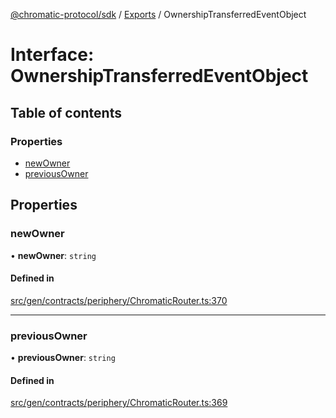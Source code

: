 [@chromatic-protocol/sdk](../README.md) / [Exports](../modules.md) / OwnershipTransferredEventObject

# Interface: OwnershipTransferredEventObject

## Table of contents

### Properties

- [newOwner](OwnershipTransferredEventObject.md#newowner)
- [previousOwner](OwnershipTransferredEventObject.md#previousowner)

## Properties

### newOwner

• **newOwner**: `string`

#### Defined in

[src/gen/contracts/periphery/ChromaticRouter.ts:370](https://github.com/chromatic-protocol/sdk/blob/7230d6e/src/gen/contracts/periphery/ChromaticRouter.ts#L370)

___

### previousOwner

• **previousOwner**: `string`

#### Defined in

[src/gen/contracts/periphery/ChromaticRouter.ts:369](https://github.com/chromatic-protocol/sdk/blob/7230d6e/src/gen/contracts/periphery/ChromaticRouter.ts#L369)
